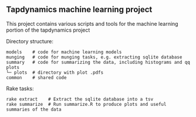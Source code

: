 ## Tapdynamics machine learning project

This project contains various scripts and tools for the machine learning portion of the tapdynamics project

Directory structure:

```
models    # code for machine learning models
munging   # code for munging tasks, e.g. extracting sqlite database
summary   # code for summarizing the data, including histograms and qq plots
└─ plots  # directory with plot .pdfs
common    # shared code
```

Rake tasks:

```
rake extract    # Extract the sqlite database into a tsv
rake summarize  # Run summarize.R to produce plots and useful summaries of the data
```

